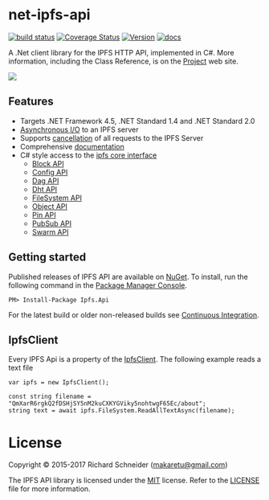 # net-ipfs-api

[![build status](https://ci.appveyor.com/api/projects/status/github/richardschneider/net-ipfs-api?branch=master&svg=true)](https://ci.appveyor.com/project/richardschneider/net-ipfs-api) 
[![Coverage Status](https://coveralls.io/repos/richardschneider/net-ipfs-api/badge.svg?branch=master&service=github)](https://coveralls.io/github/richardschneider/net-ipfs-api?branch=master)
[![Version](https://img.shields.io/nuget/v/Ipfs.Api.svg)](https://www.nuget.org/packages/Ipfs.Api)
[![docs](https://cdn.rawgit.com/richardschneider/net-ipfs-api/master/doc/images/docs-latest-green.svg)](https://richardschneider.github.io/net-ipfs-api)


A .Net client library for the IPFS HTTP API, implemented in C#. 
More information, including the Class Reference, is on the [Project](https://richardschneider.github.io/net-ipfs-api/) web site.

![](https://ipfs.io/ipfs/QmQJ68PFMDdAsgCZvA1UVzzn18asVcf7HVvCDgpjiSCAse)

## Features

- Targets .NET Framework 4.5, .NET Standard 1.4 and .NET Standard 2.0
- [Asynchronous I/O](https://richardschneider.github.io/net-ipfs-api/articles/async.html) to an IPFS server
- Supports [cancellation](https://richardschneider.github.io/net-ipfs-api/articles/cancellation.html) of all requests to the IPFS Server
- Comprehensive [documentation](https://richardschneider.github.io/net-ipfs-api)
- C# style access to the [ipfs core interface](https://github.com/ipfs/interface-ipfs-core#api)
  - [Block API](https://richardschneider.github.io/net-ipfs-api/api/Ipfs.Api.BlockApi.html)
  - [Config API](https://richardschneider.github.io/net-ipfs-api/api/Ipfs.Api.ConfigApi.html)
  - [Dag API](https://richardschneider.github.io/net-ipfs-api/api/Ipfs.Api.DagApi.html)
  - [Dht API](https://richardschneider.github.io/net-ipfs-api/api/Ipfs.Api.DhtApi.html)
  - [FileSystem API](https://richardschneider.github.io/net-ipfs-api/api/Ipfs.Api.FileSystemApi.html)
  - [Object API](https://richardschneider.github.io/net-ipfs-api/api/Ipfs.Api.ObjectApi.html)
  - [Pin API](https://richardschneider.github.io/net-ipfs-api/api/Ipfs.Api.PinApi.html)
  - [PubSub API](https://richardschneider.github.io/net-ipfs-api/api/Ipfs.Api.PubSubApi.html)
  - [Swarm API](https://richardschneider.github.io/net-ipfs-api/api/Ipfs.Api.SwarmApi.html)

## Getting started

Published releases of IPFS API are available on [NuGet](https://www.nuget.org/packages/ipfs.api/).  To install, run the following command in the [Package Manager Console](https://docs.nuget.org/docs/start-here/using-the-package-manager-console).

    PM> Install-Package Ipfs.Api
    
For the latest build or older non-released builds see [Continuous Integration](https://github.com/richardschneider/net-ipfs-core/wiki/Continuous-Integration).

## IpfsClient

Every IPFS Api is a property of the [IpfsClient](https://richardschneider.github.io/net-ipfs-api/api/Ipfs.Api.IpfsClient.html).  The following example reads a text file

```
var ipfs = new IpfsClient();

const string filename = "QmXarR6rgkQ2fDSHjSY5nM2kuCXKYGViky5nohtwgF65Ec/about";
string text = await ipfs.FileSystem.ReadAllTextAsync(filename);
```

# License
Copyright © 2015-2017 Richard Schneider (makaretu@gmail.com)

The IPFS API library is licensed under the [MIT](http://www.opensource.org/licenses/mit-license.php "Read more about the MIT license form") license. Refer to the [LICENSE](https://github.com/richardschneider/net-ipfs-api/blob/master/LICENSE) file for more information.
